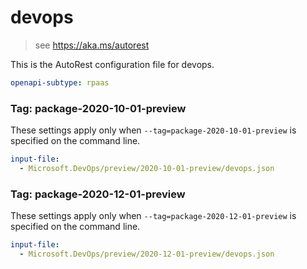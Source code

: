 # devops

> see https://aka.ms/autorest

This is the AutoRest configuration file for devops.

```yaml
openapi-subtype: rpaas
```

### Tag: package-2020-10-01-preview

These settings apply only when `--tag=package-2020-10-01-preview` is specified on the command line.

```yaml $(tag) == 'package-2020-10-01-preview'
input-file:
  - Microsoft.DevOps/preview/2020-10-01-preview/devops.json
```

### Tag: package-2020-12-01-preview

These settings apply only when `--tag=package-2020-12-01-preview` is specified on the command line.

```yaml $(tag) == 'package-2020-12-01-preview'
input-file:
  - Microsoft.DevOps/preview/2020-12-01-preview/devops.json
```